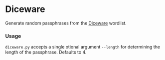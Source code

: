 # Diceware
Generate random passphrases from the [Diceware](http://world.std.com/~reinhold/diceware.html) wordlist.

### Usage
`diceware.py` accepts a single otional argument `--length` for determining the length of the passphrase. Defaults to 4.
